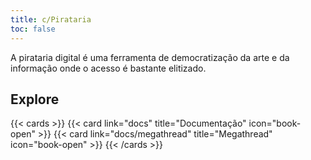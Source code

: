 ```yaml
---
title: c/Pirataria
toc: false
---
```


A pirataria digital é uma ferramenta de democratização da arte e da informação onde o acesso é bastante elitizado.

## Explore

{{< cards >}}
  {{< card link="docs" title="Documentação" icon="book-open" >}}
  {{< card link="docs/megathread" title="Megathread" icon="book-open" >}}
{{< /cards >}}
